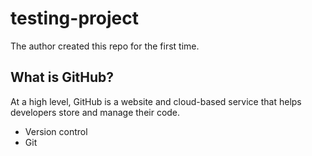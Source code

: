 # testing-project

The author created this repo for the first time.

## What is GitHub?

At a high level, GitHub is a website and cloud-based service that helps developers store and manage their code.

- Version control
- Git

